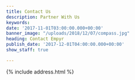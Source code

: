 ```yaml
---
title: Contact Us
description: Partner With Us
keywords: 
date: '2017-11-01T03:00:00.000+00:00'
banner_image: "/uploads/2018/12/07/compass.jpg"
heading: Contact Empyr
publish_date: '2017-12-01T04:00:00.000+00:00'
show_staff: true

---
```


{% include address.html %}

